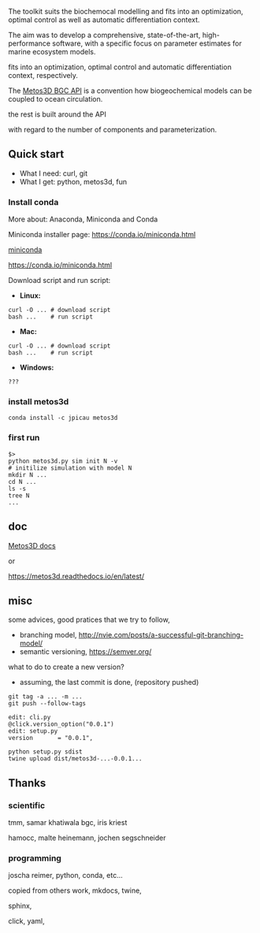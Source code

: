 
The toolkit suits the biochemocal modelling and fits into an optimization, optimal control as well as automatic differentiation context.

The aim was to develop a 
comprehensive, state-of-the-art, high-performance software,
with a specific focus on parameter estimates for marine ecosystem models.

fits into an optimization, optimal control and automatic differentiation context, respectively.

The [Metos3D BGC API](https://jpicau.github.io/metos3d/metos3d-reference.html) is a convention how biogeochemical models can be coupled to ocean circulation.

the rest is built around the API


with regard to the number of components and parameterization.


## Quick start

- What I need: curl, git
- What I get: python, metos3d, fun

### Install conda

More about: Anaconda, Miniconda and Conda

Miniconda installer page: https://conda.io/miniconda.html

[miniconda](https://conda.io/miniconda.html)

https://conda.io/miniconda.html

Download script and run script:

- **Linux:**

```
curl -O ... # download script
bash ...    # run script
```

- **Mac:**

```
curl -O ... # download script
bash ...    # run script
```

- **Windows:**

```
???
```

### install metos3d

```
conda install -c jpicau metos3d
```

### first run

```
$>
python metos3d.py sim init N -v
# initilize simulation with model N
mkdir N ...
cd N ...
ls -s
tree N
...
```









## doc

[Metos3D docs](https://jpicau.github.io/metos3d/)

or

https://metos3d.readthedocs.io/en/latest/

## misc

some advices, good pratices that we try to follow,
- branching model, http://nvie.com/posts/a-successful-git-branching-model/
- semantic versioning, https://semver.org/

what to do to create a new version?
- assuming, the last commit is done, (repository pushed)

```
git tag -a ... -m ...
git push --follow-tags

edit: cli.py
@click.version_option("0.0.1")
edit: setup.py
version       = "0.0.1",

python setup.py sdist
twine upload dist/metos3d-...-0.0.1...

```

## Thanks

### scientific

tmm, samar khatiwala
bgc, iris kriest

hamocc, malte heinemann, jochen segschneider

### programming

joscha reimer, python, conda, etc...

copied from others work,
mkdocs, twine,

sphinx,

click, yaml,



